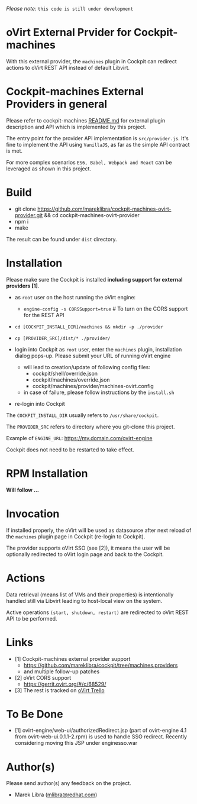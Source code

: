 *Please note:* `this code is still under development`

# oVirt External Prvider for Cockpit-machines
With this external provider, the `machines` plugin in Cockpit can redirect actions to oVirt REST API instead of default Libvirt.
 
# Cockpit-machines External Providers in general 
 Please refer to cockpit-machines [README.md](https://github.com/mareklibra/cockpit/blob/machines.providers/pkg/machines/README.md) for external plugin description and API which is implemented by this project.

 The entry point for the provider API implementation is `src/provider.js`.
 It's fine to implement the API using `VanillaJS`, as far as the simple API contract is met.
 
 For more complex scenarios `ES6, Babel, Webpack and React` can be leveraged as shown in this project. 

# Build
 
 - git clone https://github.com/mareklibra/cockpit-machines-ovirt-provider.git && cd cockpit-machines-ovirt-provider 
 - npm i
 - make
 
 The result can be found under `dist` directory.
 
# Installation
Please make sure the Cockpit is installed **including support for external providers [1]**.

- as `root` user on the host running the oVirt engine:
    - `engine-config -s CORSSupport=true` # To turn on the CORS support for the REST API     


- `cd [COCKPIT_INSTALL_DIR]/machines && mkdir -p ./provider`
- `cp [PROVIDER_SRC]/dist/* ./provider/`
- login into Cockpit as `root` user, enter the `machines` plugin, installation dialog pops-up. Please submit your URL of running oVirt engine 
    - will lead to creation/update of following config files:
        - cockpit/shell/override.json
        - cockpit/machines/override.json
        - cockpit/machines/provider/machines-ovirt.config
    - in case of failure, please follow instructions by the `install.sh`        
- re-login into Cockpit

The `COCKPIT_INSTALL_DIR` usually refers to `/usr/share/cockpit`.

The `PROVIDER_SRC` refers to directory where you git-clone this project.

Example of `ENGINE_URL`: https://my.domain.com/ovirt-engine

Cockpit does not need to be restarted to take effect.

# RPM Installation

**Will follow ...**

# Invocation
If installed properly, the oVirt will be used as datasource after next reload of the `machines` plugin page in Cockpit (re-login to Cockpit).

The provider supports oVirt SSO (see [2]), it means the user will be optionally redirected to oVirt login page and back to the Cockpit. 

# Actions
Data retrieval (means list of VMs and their properties) is intentionally handled still via Libvirt leading to host-local view on the system.

Active operations `(start, shutdown, restart)` are redirected to oVirt REST API to be performed.

  
# Links

- [1] Cockpit-machines external provider support
    - https://github.com/mareklibra/cockpit/tree/machines.providers
    - and multiple follow-up patches
- [2] oVirt CORS support
    - https://gerrit.ovirt.org/#/c/68529/
- [3] The rest is tracked on [oVirt Trello](https://trello.com/c/QXXB6SHu/8-cockpit-upstream-vm-management)

# To Be Done

- [1] ovirt-engine/web-ui/authorizedRedirect.jsp (part of ovirt-engine 4.1 from ovirt-web-ui.0.1.1-2.rpm) is used to handle SSO redirect. Recently considering moving this JSP under enginesso.war
  
# Author(s)
Please send author(s) any feedback on the project.
  
  - Marek Libra ([mlibra@redhat.com](mlibra@redhat.com))
 
